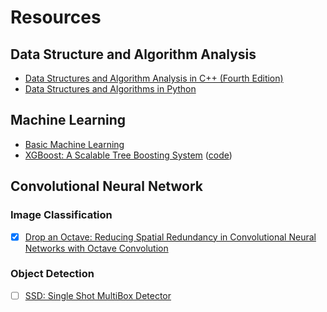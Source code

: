 # Resources
## Data Structure and Algorithm Analysis
- [Data Structures and Algorithm Analysis in C++ (Fourth Edition)](http://users.cs.fiu.edu/~weiss/#dsaac++3)
- [Data Structures and Algorithms in Python](https://doc.lagout.org/programmation/python/Data%20Structures%20and%20Algorithms%20in%20Python%20[Goodrich,%20Tamassia%20&%20Goldwasser%202013-03-18].pdf)

## Machine Learning
- [Basic Machine Learning](https://wei2624.github.io/MachineLearning/sv_discriminative_model/)
- [XGBoost: A Scalable Tree Boosting System](https://arxiv.org/pdf/1603.02754.pdf)
  ([code](https://github.com/dmlc/xgboost))

## Convolutional Neural Network
### Image Classification
- [x] [Drop an Octave: Reducing Spatial Redundancy in Convolutional Neural Networks with Octave Convolution](https://export.arxiv.org/abs/1904.05049)

### Object Detection
- [ ] [SSD: Single Shot MultiBox Detector](https://arxiv.org/abs/1512.02325)
